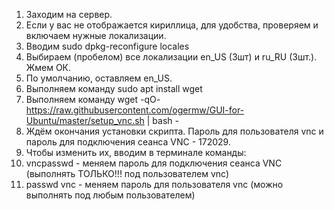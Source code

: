 1. Заходим на сервер.
2. Если у вас не отображается кириллица, для удобства, проверяем и включаем нужные локализации.
3. Вводим sudo dpkg-reconfigure locales
4. Выбираем (пробелом) все локализации en_US (3шт) и ru_RU (3шт.). Жмем ОК.
5. По умолчанию, оставляем en_US.
6. Выполняем команду sudo apt install wget
7. Выполняем команду wget -qO- https://raw.githubusercontent.com/ogermw/GUI-for-Ubuntu/master/setup_vnc.sh | bash -
8. Ждём окончания установки скрипта. Пароль для пользователя vnc и пароль для подключения сеанса VNC - 172029.
9. Чтобы изменить их, вводим в терминале команды:
10. vncpasswd - меняем пароль для подключения сеанса VNC (выполнять ТОЛЬКО!!! под пользователем vnc)
11. passwd vnc - меняем пароль для пользователя vnc (можно выполнять под любым пользователем)
